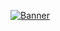 [![Banner](https://user-images.githubusercontent.com/89747340/131262886-0d2ff971-9664-4486-8b2d-d0993be87e57.png)](https://github.com/Rescuefy)
